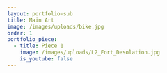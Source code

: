 ```yaml
---
layout: portfolio-sub
title: Main Art
image: /images/uploads/bike.jpg
order: 1
portfolio_piece:
  - title: Piece 1
    image: /images/uploads/L2_Fort_Desolation.jpg
    is_youtube: false
---
```


